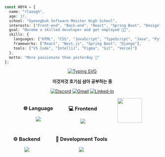 ```ts
const H0Y4 = {
  name: "rlaxogh",
  age: 17,
  school: "Gyeongbuk Software Meister High School",
  interests: ["Front-end", "Back-end", "React", "Spring Boot", "Design", "AI", "Real-time apps"],
  goal: "Become a skilled developer and get employed 👨‍💻",
  skills: {
    languages: ["HTML", "CSS", "JavaScript", "TypeScript", "Java", "Python", "C", "Styled-components"],
    frameworks: ["React", "Next.js", "Spring Boot", "Django"],
    tools: ["VS Code", "IntelliJ", "Figma", "Git", "Vercel"]
  },
  motto: "More passionate than yesterday 🌱"
};
```
<div align="center">

[![Typing SVG](https://readme-typing-svg.demolab.com?font=Pixelify+Sans&size=30&pause=1000&color=FFC47C&center=true&vCenter=true&repeat=false&height=30&lines=Hello+World!+%F0%9F%AA%90)](https://git.io/typing-svg)

**이것저것 호기심 삼아 공부하는 중**

[![Discord](https://img.shields.io/badge/Discord-5865F2?style=for-the-badge&logo=discord&logoColor=white)](https://discordapp.com/users/867071958071771157)
[![Gmail](https://img.shields.io/badge/Gmail-D14836?style=for-the-badge&logo=gmail&logoColor=white)](mailto:btm.email2769@gmail.com)
[![Linked-In](https://img.shields.io/badge/LinkedIn-0077B5?style=for-the-badge&logo=linkedin&logoColor=white)](https://www.linkedin.com/in/%EA%B9%80%ED%83%9C%ED%98%B8-%EA%B9%80%ED%83%9C%ED%98%B8-099213361/)
<div align="center" style="display: flex; flex-wrap: wrap; justify-content: center; gap: 30px;">

  <div align="center">

  <!-- 첫 번째 줄 -->
  <div style="display: flex; justify-content: center; gap: 50px;">
    <div>
      <h3>🌐 Language</h3>
      <img src="https://skillicons.dev/icons?i=python,c,cpp,javascript,java" />
    </div>
    <div>
      <h3>💻 Frontend</h3>
      <img src="https://skillicons.dev/icons?i=html,css,react,nextjs,styledcomponents,tailwind" />
    </div>
  </div>

  <br>

  <!-- 두 번째 줄 -->
  <div style="display: flex; justify-content: center; gap: 50px;">
    <div>
      <h3>⚙️ Backend</h3>
      <img src="https://skillicons.dev/icons?i=spring,django" />
    </div>
    <div>
      <h3>🔧 Development Tools</h3>
      <img src="https://skillicons.dev/icons?i=docker,git,vscode,idea,figma,notion" />
    </div>
  </div>

</div>

  <a href="https://www.youtube.com/watch?v=dQw4w9WgXcQ">
  <img src="https://verdant-jalebi-0fc0fb.netlify.app/.netlify/functions/random-image" width="80" align="right">
  </a>
  <br>
</div>
<br>

